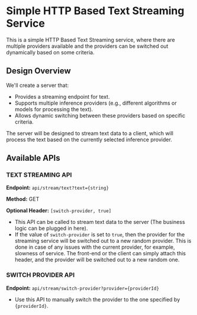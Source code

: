 # Simple HTTP Based Text Streaming Service

This is a simple HTTP Based Text Streaming service, where there are multiple providers available and the providers can be switched out dynamically based on some criteria.

## Design Overview

We'll create a server that:

- Provides a streaming endpoint for text.
- Supports multiple inference providers (e.g., different algorithms or models for processing the text).
- Allows dynamic switching between these providers based on specific criteria.

The server will be designed to stream text data to a client, which will process the text based on the currently selected inference provider.

## Available APIs

### TEXT STREAMING API

**Endpoint:** `api/stream/text?text={string}`

**Method:** GET

**Optional Header:** `[switch-provider, true]`

- This API can be called to stream text data to the server (The business logic can be plugged in here).
- If the value of `switch-provider` is set to `true`, then the provider for the streaming service will be switched out to a new random provider. This is done in case of any issues with the current provider, for example, slowness of service. The front-end or the client can simply attach this header, and the provider will be switched out to a new random one.

### SWITCH PROVIDER API

**Endpoint:** `api/stream/switch-provider?provider={providerId}`

- Use this API to manually switch the provider to the one specified by `{providerId}`.
